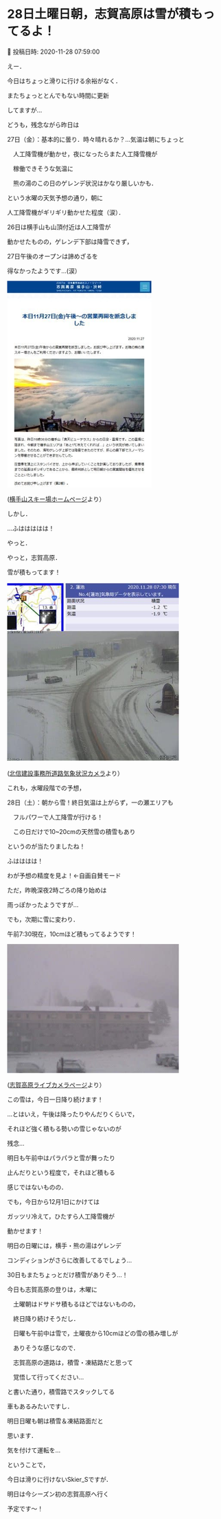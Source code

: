 # 28日土曜日朝，志賀高原は雪が積もってるよ！

📅 投稿日時: 2020-11-28 07:59:00

えー．


今日はちょっと滑りに行ける余裕がなく．


またちょっととんでもない時間に更新


してますが…





どうも，残念ながら昨日は


27日（金）：基本的に曇り．時々晴れるか？…気温は朝にちょっと


　人工降雪機が動かせ，夜になったらまた人工降雪機が


　稼働できそうな気温に


　熊の湯のこの日のゲレンデ状況はかなり厳しいかも．


という水曜の天気予想の通り，朝に


人工降雪機がギリギリ動かせた程度（涙）．





26日は横手山も山頂付近は人工降雪が


動かせたものの，ゲレンデ下部は降雪できず，


27日午後のオープンは諦めざるを


得なかったようです…(涙）







![fc07cbcd3a1305f9d599b40c21aeda23.jpg](images/fc07cbcd3a1305f9d599b40c21aeda23.jpg)




([横手山スキー場ホームページ](https://yokoteyama2307.com/news/11334/)より）





しかし．


…ふははははは！


やっと．


やっと，志賀高原．


雪が積もってます！




![59f2fea5c41572a75cf4187dac708bc8.jpg](images/59f2fea5c41572a75cf4187dac708bc8.jpg)




([北信建設事務所道路気象状況カメラ](http://hokushin.pref-nagano-roadcamera.jp/)より）





これも，水曜段階での予想，


28日（土）：朝から雪！終日気温は上がらず，一の瀬エリアも


　フルパワーで人工降雪が行ける！


　この日だけで10~20cmの天然雪の積雪もあり


というのが当たりましたね！


ふはははは！


わが予想の精度を見よ！←自画自賛モード





ただ，昨晩深夜2時ごろの降り始めは


雨っぽかったようですが…


でも，次期に雪に変わり．


午前7:30現在，10cmほど積もってるようです！




![5a6fe3647dd557c2d1ee428f9882f046.jpg](images/5a6fe3647dd557c2d1ee428f9882f046.jpg)




([志賀高原ライブカメラページ](https://www.shigakogen.gr.jp/live/index.html)より）





この雪は，今日一日降り続けます！


…とはいえ，午後は降ったりやんだりくらいで，


それほど強く積もる勢いの雪じゃないのが


残念…





明日も午前中はパラパラと雪が舞ったり


止んだりという程度で，それほど積もる


感じではないものの．





でも，今日から12月1日にかけては


ガッツリ冷えて，ひたすら人工降雪機が


動かせます！


明日の日曜には，横手・熊の湯はゲレンデ


コンディションがさらに改善してるでしょう…


30日もまたちょっとだけ積雪がありそう…！





今日も志賀高原の登りは，木曜に


　土曜朝はドサドサ積もるほどではないものの，


　終日降り続けそうだし．


　日曜も午前中は雪で，土曜夜から10cmほどの雪の積み増しが


　ありそうな感じなので．


　志賀高原の道路は，積雪・凍結路だと思って


　覚悟して行ってください…


と書いた通り，積雪路でスタックしてる


車もあるみたいですし．


明日日曜も朝は積雪＆凍結路面だと


思います．


気を付けて運転を…





ということで，


今日は滑りに行けないSkier_Sですが．


明日は今シーズン初の志賀高原へ行く


予定です～！
